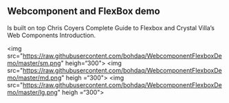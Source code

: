 ## Webcomponent and FlexBox demo 

Is built on top Chris Coyers Complete Guide to Flexbox and Crystal Villa’s Web Components Introduction.

<img src="https://raw.githubusercontent.com/bohdaq/WebcomponentFlexboxDemo/master/sm.png" heigh=“300">
<img src="https://raw.githubusercontent.com/bohdaq/WebcomponentFlexboxDemo/master/md.png" heigh =“300">
<img src="https://raw.githubusercontent.com/bohdaq/WebcomponentFlexboxDemo/master/lg.png" heigh =“300">